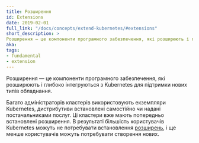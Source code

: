 ```yaml
---
title: Розширення
id: Extensions
date: 2019-02-01
full_link: "/docs/concepts/extend-kubernetes/#extensions"
short_description: >
Розширення — це компоненти програмного забезпечення, які розширюють і глибоко інтегруються з Kubernetes для підтримки нових типів обладнання.
aka:
tags:
- fundamental
- extension
---
```

 Розширення — це компоненти програмного забезпечення, які розширюють і глибоко інтегруються з Kubernetes для підтримки нових типів обладнання.

<!--more-->

Багато адміністраторів кластерів використовують екземпляри Kubernetes, дистрибутиви встановлені самостійно чи надані постачальниками послуг. Ці кластери вже мають попередньо встановлені розширення. В результаті більшість користувачів Kubernetes можуть не потребувати встановлення
[розширень](/docs/concepts/extend-kubernetes/), і ще менше користувачів можуть потребувати створення нових.
